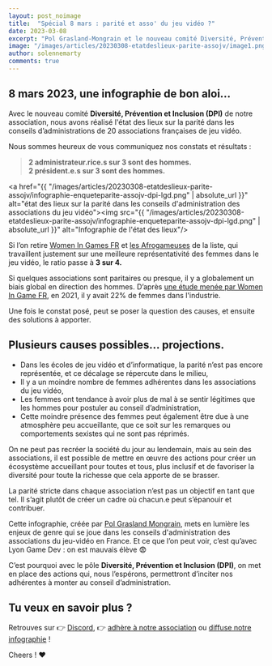 ```yaml
---
layout: post_noimage
title:  "Spécial 8 mars : parité et asso' du jeu vidéo ?"
date: 2023-03-08
excerpt: "Pol Grasland-Mongrain et le nouveau comité Diversité, Prévention et Inclusion, vous présente l'état des lieux 2023 sur la parité dans les conseils d’administrations de 20 associations françaises du jeu vidéo..."
image: "/images/articles/20230308-etatdeslieux-parite-assojv/image1.png"
author: solennemarty
comments: true
---
```


## 8 mars 2023, une infographie de bon aloi...

Avec le nouveau comité **Diversité, Prévention et Inclusion (DPI)** de notre association, nous avons réalisé l'état des lieux sur la parité dans les conseils d’administrations de 20 associations françaises de jeu vidéo.

Nous sommes heureux de vous communiquez nos constats et résultats : 

 > **2 administrateur.rice.s sur 3 sont des hommes.  
 > 2 président.e.s sur 3 sont des hommes.**

<span class="image fit"><a href="{{ "/images/articles/20230308-etatdeslieux-parite-assojv/infographie-enqueteparite-assojv-dpi-lgd.png" | absolute_url }}" alt="état des lieux sur la parité dans les conseils d'administration des associations du jeu vidéo"><img src="{{ "/images/articles/20230308-etatdeslieux-parite-assojv/infographie-enqueteparite-assojv-dpi-lgd.png" | absolute_url }}" alt="Infographie de l'état des lieux"/></a></span>

Si l’on retire [Women In Games FR](https://womeningamesfrance.org/)  et [les Afrogameuses](https://www.afrogameuses.com/) de la liste, qui travaillent justement sur une meilleure représentativité des femmes dans le jeu vidéo, le ratio passe à **3 sur 4.**
 
Si quelques associations sont paritaires ou presque, il y a globalement un biais global en direction des hommes. D’après [une étude menée par Women In Game FR](https://womeningamesfrance.org/infographie-le-jeu-video-un-medium-et-une-industrie-de-plus-en-plus-mixte/), en 2021, il y avait 22% de femmes dans l'industrie.

Une fois le constat posé, peut se poser la question des causes, et ensuite des solutions à apporter.

## Plusieurs causes possibles... projections.

  - Dans les écoles de jeu vidéo et d’informatique, la parité n’est pas encore représentée, et ce décalage se répercute dans le milieu,
  - Il y a un moindre nombre de femmes adhérentes dans les associations du jeu vidéo,
  - Les femmes ont tendance à avoir plus de mal à se sentir légitimes que les hommes pour postuler au conseil d’administration,
  - Cette moindre présence des femmes peut également être due à une atmosphère peu accueillante, que ce soit sur les remarques ou comportements sexistes qui ne sont pas réprimés.

On ne peut pas recréer la société du jour au lendemain, mais au sein des associations, il est possible de mettre en œuvre des actions pour créer un écosystème accueillant pour toutes et tous, plus inclusif et de favoriser la diversité pour toute la richesse que cela apporte de se brasser.

La parité stricte dans chaque association n’est pas un objectif en tant que tel. Il s’agit plutôt de créer un cadre où chacun.e peut s’épanouir et contribuer.

Cette infographie, créée par [Pol Grasland Mongrain]({{site.data.linkedin.polgraslandmongrain}}), mets en lumière les enjeux de genre qui se joue dans les conseils d'administration des associations du jeu-vidéo en France. Et ce que l’on peut voir, c’est qu’avec Lyon Game Dev : on est mauvais élève 😨 

C’est pourquoi avec le pôle **Diversité, Prévention et Inclusion (DPI)**, on met en place des actions qui, nous l’espérons, permettront d’inciter nos adhérentes à monter au conseil d’administration. 

## Tu veux en savoir plus ?

Retrouves sur 👉 [Discord](http://discord.lyongamdev.pro), 👉 [adhère à notre association](http://adhesion.lyongamedev.pro) ou [diffuse notre infographie](/images/articles/20230308-etatdeslieux-parite-assojv/infographie-enqueteparite-assojv-dpi-lgd.png) !

Cheers ! ❤️
